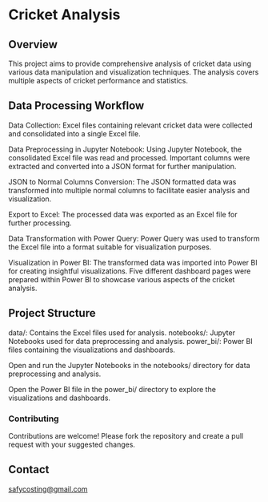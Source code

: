 # Cricket Analysis
## Overview
This project aims to provide comprehensive analysis of cricket data using various data manipulation and visualization techniques. The analysis covers multiple aspects of cricket performance and statistics.

## Data Processing Workflow
Data Collection: Excel files containing relevant cricket data were collected and consolidated into a single Excel file.

Data Preprocessing in Jupyter Notebook: Using Jupyter Notebook, the consolidated Excel file was read and processed. Important columns were extracted and converted into a JSON format for further manipulation.

JSON to Normal Columns Conversion: The JSON formatted data was transformed into multiple normal columns to facilitate easier analysis and visualization.

Export to Excel: The processed data was exported as an Excel file for further processing.

Data Transformation with Power Query: Power Query was used to transform the Excel file into a format suitable for visualization purposes.

Visualization in Power BI: The transformed data was imported into Power BI for creating insightful visualizations. Five different dashboard pages were prepared within Power BI to showcase various aspects of the cricket analysis.

## Project Structure
data/: Contains the Excel files used for analysis.
notebooks/: Jupyter Notebooks used for data preprocessing and analysis.
power_bi/: Power BI files containing the visualizations and dashboards.


Open and run the Jupyter Notebooks in the notebooks/ directory for data preprocessing and analysis.

Open the Power BI file in the power_bi/ directory to explore the visualizations and dashboards.

### Contributing
Contributions are welcome! Please fork the repository and create a pull request with your suggested changes.

## Contact
safycosting@gmail.com
